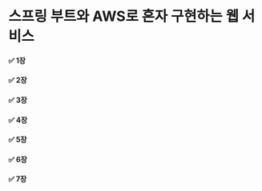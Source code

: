 # 스프링 부트와 AWS로 혼자 구현하는 웹 서비스
#### ✅ 1장
#### ✅ 2장
#### ✅ 3장
#### ✅ 4장
#### ✅ 5장 
#### ✅ 6장
#### ✅ 7장 
